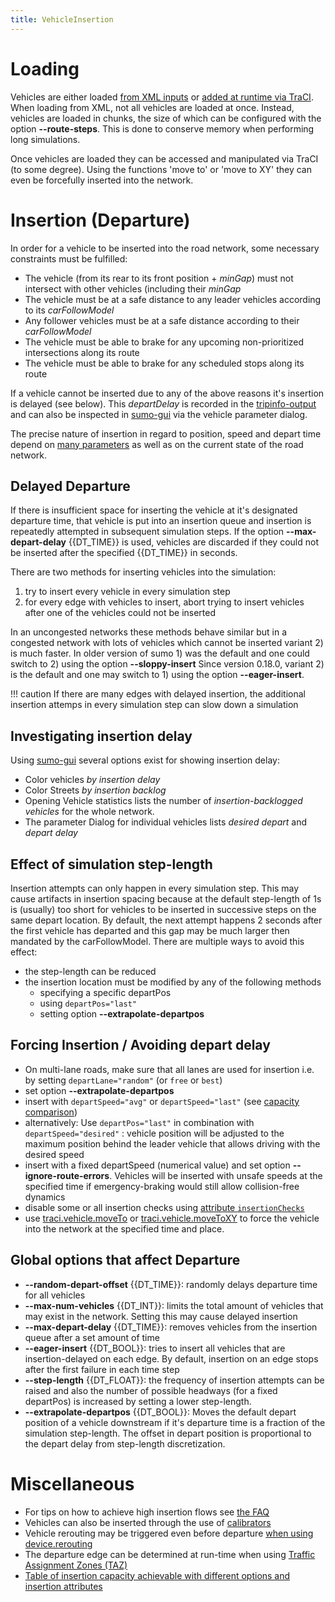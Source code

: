 ```yaml
---
title: VehicleInsertion
---
```


# Loading

Vehicles are either loaded [from XML
inputs](../index.md#demand_modelling) or [added
at runtime via TraCI](../TraCI.md). When loading from XML, not all
vehicles are loaded at once. Instead, vehicles are loaded in chunks, the
size of which can be configured with the option **--route-steps**. This is done to
conserve memory when performing long simulations.

Once vehicles are loaded they can be accessed and manipulated via TraCI
(to some degree). Using the functions 'move to' or 'move to XY' they can
even be forcefully inserted into the network.

# Insertion (Departure)

In order for a vehicle to be inserted into the road network, some
necessary constraints must be fulfilled:

- The vehicle (from its rear to its front position + *minGap*) must
  not intersect with other vehicles (including their *minGap*
- The vehicle must be at a safe distance to any leader vehicles
  according to its *carFollowModel*
- Any follower vehicles must be at a safe distance according to their
  *carFollowModel*
- The vehicle must be able to brake for any upcoming non-prioritized
  intersections along its route
- The vehicle must be able to brake for any scheduled stops along its
  route

If a vehicle cannot be inserted due to any of the above reasons it's
insertion is delayed (see below). This *departDelay* is recorded in the
[tripinfo-output](../Simulation/Output/TripInfo.md) and can also be
inspected in [sumo-gui](../sumo-gui.md) via the vehicle parameter
dialog.

The precise nature of insertion in regard to position, speed and depart
time depend on [many
parameters](../Definition_of_Vehicles,_Vehicle_Types,_and_Routes.md#vehicles_and_routes)
as well as on the current state of the road network.

## Delayed Departure

If there is insufficient space for inserting the vehicle at it's
designated departure time, that vehicle is put into an insertion queue
and insertion is repeatedly attempted in subsequent simulation steps. If
the option **--max-depart-delay** {{DT_TIME}} is used, vehicles are discarded if they could not be
inserted after the specified {{DT_TIME}} in seconds.

There are two methods for inserting vehicles into the simulation:

1.  try to insert every vehicle in every simulation step
2.  for every edge with vehicles to insert, abort trying to insert
    vehicles after one of the vehicles could not be inserted

In an uncongested networks these methods behave similar but in a
congested network with lots of vehicles which cannot be inserted variant
2) is much faster. In older version of sumo 1) was the default and one
could switch to 2) using the option **--sloppy-insert** Since version 0.18.0, variant 2) is
the default and one may switch to 1) using the option **--eager-insert**.

!!! caution
    If there are many edges with delayed insertion, the additional insertion attemps in every simulation step can slow down a simulation

## Investigating insertion delay

Using [sumo-gui](../sumo-gui.md) several options exist for showing
insertion delay:

- Color vehicles *by insertion delay*
- Color Streets *by insertion backlog*
- Opening Vehicle statistics lists the number of *insertion-backlogged
  vehicles* for the whole network.
- The parameter Dialog for individual vehicles lists *desired depart*
  and *depart delay*
  
## Effect of simulation step-length
Insertion attempts can only happen in every simulation step. This may cause artifacts in insertion spacing because at the default step-length of 1s is (usually) too short for vehicles to be inserted in successive steps on the same depart location.
By default, the next attempt happens 2 seconds after the first vehicle has departed and this gap may be much larger then mandated by the carFollowModel. There are multiple ways to avoid this effect:

- the step-length can be reduced
- the insertion location must be modified by any of the following methods
  - specifying a specific departPos
  - using `departPos="last"`
  - setting option **--extrapolate-departpos**

## Forcing Insertion / Avoiding depart delay

- On multi-lane roads, make sure that all lanes are used for insertion i.e. by setting `departLane="random"` (or `free` or `best`)
- set option **--extrapolate-departpos**
- insert with `departSpeed="avg"` or `departSpeed="last"` (see [capacity comparison](RoadCapacity.md#further_headway_effects))
- alternatively: Use `departPos="last"` in combination with `departSpeed="desired"` : vehicle position will be adjusted to the maximum
  position behind the leader vehicle that allows driving with the desired speed  
- insert with a fixed departSpeed (numerical value) and set option **--ignore-route-errors**.
  Vehicles will be inserted with unsafe speeds at the specified time
  if emergency-braking would still allow collision-free dynamics
- disable some or all insertion checks using [attribute `insertionChecks`](../Definition_of_Vehicles%2C_Vehicle_Types%2C_and_Routes.md#available_vehicle_attributes) 
- use [traci.vehicle.moveTo](../TraCI/Change_Vehicle_State.md#move_to_0x5c) or [traci.vehicle.moveToXY](../TraCI/Change_Vehicle_State.md#move_to_xy_0xb4)
  to force the vehicle into the network at the specified time and  place.

## Global options that affect Departure

- **--random-depart-offset** {{DT_TIME}}: randomly delays departure time for all vehicles
- **--max-num-vehicles** {{DT_INT}}: limits the total amount of vehicles that may exist in the network.
  Setting this may cause delayed insertion
- **--max-depart-delay** {{DT_TIME}}: removes vehicles from the insertion queue after a set amount of
  time
- **--eager-insert** {{DT_BOOL}}: tries to insert all vehicles that are insertion-delayed on each
  edge. By default, insertion on an edge stops after the first failure
  in each time step
- **--step-length** {{DT_FLOAT}}: the frequency of insertion attempts can be raised and also the number of possible headways (for a fixed departPos) is increased by setting a lower step-length.
- **--extrapolate-departpos** {{DT_BOOL}}: Moves the default depart position of a vehicle downstream if it's departure time is a fraction of the simulation step-length. The offset in depart position is proportional to the depart delay from step-length discretization.

# Miscellaneous

- For tips on how to achieve high insertion flows see [the
  FAQ](../FAQ.md#how_do_i_get_high_flowsvehicle_densities)
- Vehicles can also be inserted through the use of
  [calibrators](../Simulation/Calibrator.md)
- Vehicle rerouting may be triggered even before departure [when using
  device.rerouting](../Demand/Automatic_Routing.md)
- The departure edge can be determined at run-time when using [Traffic
  Assignment Zones
  (TAZ)](../Definition_of_Vehicles,_Vehicle_Types,_and_Routes.md#traffic_assignement_zones_taz)
- [Table of insertion capacity achievable with different options and insertion attributes](RoadCapacity.md#further_headway_effects)
